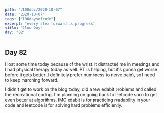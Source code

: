 ```yaml
---
path: "/100doc/2020-10-07"
date: "2020-10-07"
tags: ["100daysofcode"]
excerpt: "every step forward is progress"
title: "Slow Day"
day: "82"
---
```


## Day 82

I lost some time today because of the wrist. It distracted me in meetings and I had physical therapy today as well. PT is helping, but it's gonna get worse before it gets better (I definitely prefer numbness to nerve pain), so I need to keep marching forward.

I didn't get to work on the blog today, did a few edabit problems and called the recreational coding. I'm planning on going back to leetcode soon to get even better at algorithms. IMO edabit is for practicing readability in your code and leetcode is for solving hard problems efficiently.
